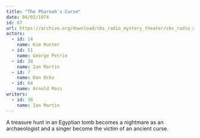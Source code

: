 ```yaml
---
title: "The Pharoah's Curse"
date: 04/02/1974
id: 67
url: https://archive.org/download/cbs_radio_mystery_theater/cbs_radio_mystery_theater-0051-0100.zip/cbs_radio_mystery_theater-0051-0100%2Fcbsrmt_0067_the_pharaohs_curse.mp3
actors:  
  - id: 14
    name: Kim Hunter  
  - id: 51
    name: George Petrie  
  - id: 38
    name: Ian Martin  
  - id: 7
    name: Dan Ocko  
  - id: 64
    name: Arnold Moss
writers:  
  - id: 38
    name: Ian Martin
---
```

A treasure hunt in an Egyptian tomb becomes a nightmare as an archaeologist and a singer become the victim of an ancient curse.